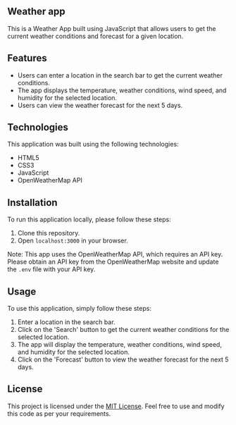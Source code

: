 ## Weather app


This is a Weather App built using JavaScript that allows users to get the current weather conditions and forecast for a given location.


## Features

- Users can enter a location in the search bar to get the current weather conditions.
- The app displays the temperature, weather conditions, wind speed, and humidity for the selected location.
- Users can view the weather forecast for the next 5 days.

## Technologies

This application was built using the following technologies:

- HTML5
- CSS3
- JavaScript
- OpenWeatherMap API

## Installation

To run this application locally, please follow these steps:

1. Clone this repository.
2. Open `localhost:3000` in your browser.

Note: This app uses the OpenWeatherMap API, which requires an API key. Please obtain an API key from the OpenWeatherMap website and update the `.env` file with your API key.

## Usage

To use this application, simply follow these steps:

1. Enter a location in the search bar.
2. Click on the 'Search' button to get the current weather conditions for the selected location.
3. The app will display the temperature, weather conditions, wind speed, and humidity for the selected location.
4. Click on the 'Forecast' button to view the weather forecast for the next 5 days.


## License

This project is licensed under the [MIT License](https://opensource.org/licenses/MIT). Feel free to use and modify this code as per your requirements.
